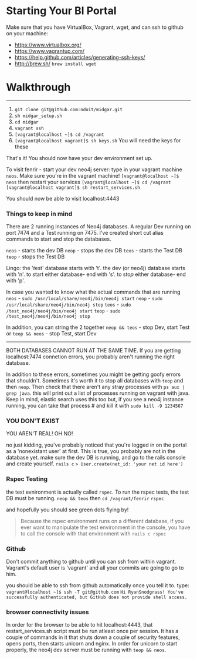 Starting Your BI Portal
===

Make sure that you have VirtualBox, Vagrant, wget, and can ssh to github on your machine:

  * https://www.virtualbox.org/
  * https://www.vagrantup.com/
  * https://help.github.com/articles/generating-ssh-keys/
  * http://brew.sh/ `brew install wget`

# Walkthrough
---
1. `git clone git@github.com:ndoit/midgar.git`
2. `sh midgar_setup.sh`
3. `cd midgar`
4. `vagrant ssh`
5. `[vagrant@localhost ~]$ cd /vagrant`
6. `[vagrant@localhost vagrant]$ sh keys.sh`  You will need the keys for these

That's it! You should now have your dev environment set up.

To visit fenrir - start your dev neo4j server: type in your vagrant machine `neos`. Make sure you're in the vagrant machine!
`[vagrant@localhost ~]$ neos`
then restart your services
`[vagrant@localhost ~]$ cd /vagrant`
`[vagrant@localhost vagrant]$ sh restart_services.sh`

You should now be able to visit localhost:4443

### Things to keep in mind
There are 2 running instances of Neo4j databases. A regular Dev running on port 7474 and a Test running on 7475. I've created short cut alias commands to start and stop the databases.

`neos` - starts the dev DB
`neop` - stops the dev DB
`teos` - starts the Test DB
`teop` - stops the Test DB

Lingo:
the '*t*est' database starts with 't'. the dev (or *n*eo4j) database starts with 'n'.
to *s*tart either database- end with 's'.
to sto*p* either database- end with 'p'.

In case you wanted to know what the actual commands that are running
`neos` - `sudo /usr/local/share/neo4j/bin/neo4j start`
`neop` - `sudo /usr/local/share/neo4j/bin/neo4j stop`
`teos` - `sudo /test_neo4j/neo4j/bin/neo4j start`
`teop` - `sudo /test_neo4j/neo4j/bin/neo4j stop`

In addition, you can string the 2 together
`neop && teos` - stop Dev, start Test
or
`teop && neos` - stop Test, start Dev

---
BOTH DATABASES CANNOT RUN AT THE SAME TIME. If you are getting localhost:7474 connetion errors, you probably aren't running the right database.

In addition to these errors, sometimes you might be getting goofy errors that shouldn't. Sometimes it's worth it to stop all databases with `teop` and then `neop`. Then check that there aren't any stray processes with `ps aux | grep java`. this will print out a list of processes running on vagrant with java. Keep in mind, elastic search uses this too but, if you see a neo4j instance running, you can take that process # and kill it with `sudo kill -9 1234567`

### YOU DON'T EXIST
YOU AREN'T REAL! OH NO!

no just kidding, you've probably noticed that you're logged in on the portal as a 'nonexistant user' at first. This is true, you probably are not in the database yet. make sure the dev DB is running, and go to the rails console and create yourself.
`rails c`
`> User.create(net_id: 'your net id here')`

### Rspec Testing
the test evnironment is actually called `rspec`. To run the rspec tests, the test DB must be running. 
`neop && teos`
then 
`cd /vagrant/fenrir`
`rspec`

and hopefully you should see green dots flying by!

> Because the rspec environment runs on a different database, if you ever want to manipulate the test environment in the console, you have to call the console with that environment with `rails c rspec`

### Github
Don't commit anything to github until you can ssh from within vagrant. Vagrant's default user is 'vagrant' and all your commits are going to go to him.

you should be able to ssh from github automatically once you tell it to. 
type:
`vagrant@localhost ~]$ ssh -T git@github.com`
`Hi RyanSnodgrass! You've successfully authenticated, but GitHub does not provide shell access.`

### browser connectivity issues
In order for the browser to be able to hit localhost:4443, that restart_services.sh script must be run atleast once per session. It has a couple of commands in it that shuts down a couple of security features, opens ports, then starts unicorn and nginx. In order for unicorn to start properly, the neo4j dev server must be running with `teop && neos`.